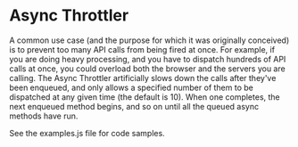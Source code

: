 # Async Throttler

A common use case (and the purpose for which it was originally conceived) is to prevent too many API calls from being fired at once. For example, if you are doing heavy processing, and you have to dispatch hundreds of API calls at once, you could overload both the browser and the servers you are calling. The Async Throttler artificially slows down the calls after they've been enqueued, and only allows a specified number of them to be dispatched at any given time (the default is 10). When one completes, the next enqueued method begins, and so on until all the queued async methods have run.

See the examples.js file for code samples.